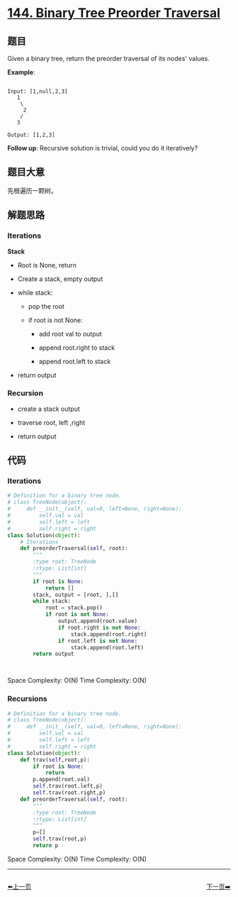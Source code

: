 # [144. Binary Tree Preorder Traversal](https://leetcode.com/problems/binary-tree-preorder-traversal/)

## 题目

Given a binary tree, return the preorder traversal of its nodes' values.



**Example**:

```

Input: [1,null,2,3]
   1
    \
     2
    /
   3

Output: [1,2,3]

```


**Follow up**: Recursive solution is trivial, could you do it iteratively?


 

## 题目大意

先根遍历一颗树。

## 解题思路
### Iterations
**Stack**
- Root is None, return

- Create a stack, empty output

- while stack:

	- pop the root

	- if root is not None:

		- add root val to output

		- append root.right to stack

		- append root.left to stack

- return output


### Recursion

- create a stack output

- traverse root, left ,right

- return output

## 代码
### Iterations
```python
# Definition for a binary tree node.
# class TreeNode(object):
#     def __init__(self, val=0, left=None, right=None):
#         self.val = val
#         self.left = left
#         self.right = right
class Solution(object):
	# Iterations 
    def preorderTraversal(self, root):
        """
        :type root: TreeNode
        :rtype: List[int]
        """
        if root is None:
			return []
		stack, output = [root, ],[]
		while stack:
			root = stack.pop()
			if root is not None:
				output.append(root.value)
				if root.right is not None:
					stack.append(root.right)
				if root.left is not None:
					stack.append(root.left)
		return output

					
```
Space Complexity: O(N)
Time Complexity: O(N)

### Recursions
```python
# Definition for a binary tree node.
# class TreeNode(object):
#     def __init__(self, val=0, left=None, right=None):
#         self.val = val
#         self.left = left
#         self.right = right
class Solution(object):
    def trav(self,root,p):
        if root is None:
            return
        p.append(root.val)
        self.trav(root.left,p)
        self.trav(root.right,p)
    def preorderTraversal(self, root):
        """
        :type root: TreeNode
        :rtype: List[int]
        """
        p=[]
        self.trav(root,p)
        return p
```
Space Complexity: O(N)
Time Complexity: O(N)


----------------------------------------------
<div style="display: flex;justify-content: space-between;align-items: center;">
<p><a href="https://github.com/yuxinhuang/Leetcode/blob/main/website/content/ChapterFour/0100~0199/0143.Reorder-List.md">⬅️上一页</a></p>
<p><a href="https://github.com/yuxinhuang/Leetcode/blob/main/website/content/ChapterFour/0100~0199/0145.Binary-Tree-Postorder-Traversal.md">下一页➡️</a></p>
</div>
